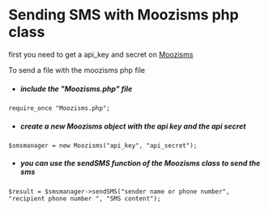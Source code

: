 # Sending SMS with Moozisms php class 

first you need to get a api_key and secret on [Moozisms](http://moozisms.com/)

To send a file with the moozisms php file 

- ##### include the "Moozisms.php" file 
```
require_once "Moozisms.php";
```
- ##### create a new Moozisms object with the api key and the api secret  
```
$smsmanager = new Moozisms("api_key", "api_secret");
```
- ##### you can use the sendSMS function of the Moozisms class to send the sms
```
$result = $smsmanager->sendSMS("sender name or phone number", "recipient phone number ", "SMS content");
```
